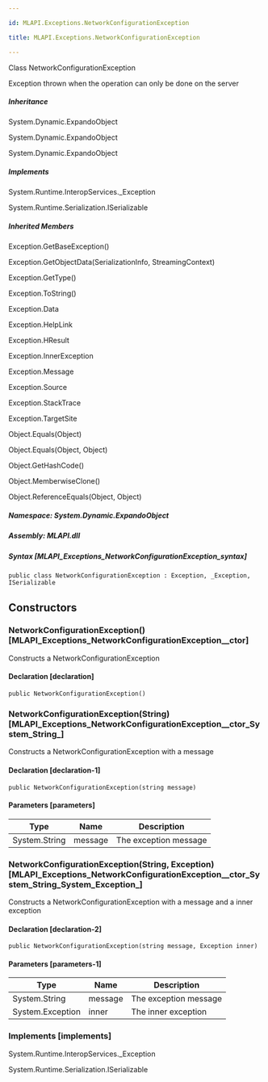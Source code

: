 ```yaml
---

id: MLAPI.Exceptions.NetworkConfigurationException

title: MLAPI.Exceptions.NetworkConfigurationException

---
```


Class NetworkConfigurationException

<div class="markdown level0 summary" markdown="1">

Exception thrown when the operation can only be done on the server

</div>

<div class="markdown level0 conceptual" markdown="1">

</div>

<div class="inheritance" markdown="1">

##### Inheritance

<div class="level0" markdown="1">

System.Dynamic.ExpandoObject

</div>

<div class="level1" markdown="1">

System.Dynamic.ExpandoObject

</div>

<div class="level2" markdown="1">

System.Dynamic.ExpandoObject

</div>

</div>

<div markdown="1" classs="implements">

##### Implements

<div markdown="1">

<span class="xref">System.Runtime.InteropServices.\_Exception</span>

</div>

<div markdown="1">

<span class="xref">System.Runtime.Serialization.ISerializable</span>

</div>

</div>

<div class="inheritedMembers" markdown="1">

##### Inherited Members

<div markdown="1">

Exception.GetBaseException()

</div>

<div markdown="1">

Exception.GetObjectData(SerializationInfo, StreamingContext)

</div>

<div markdown="1">

Exception.GetType()

</div>

<div markdown="1">

Exception.ToString()

</div>

<div markdown="1">

Exception.Data

</div>

<div markdown="1">

Exception.HelpLink

</div>

<div markdown="1">

Exception.HResult

</div>

<div markdown="1">

Exception.InnerException

</div>

<div markdown="1">

Exception.Message

</div>

<div markdown="1">

Exception.Source

</div>

<div markdown="1">

Exception.StackTrace

</div>

<div markdown="1">

Exception.TargetSite

</div>

<div markdown="1">

Object.Equals(Object)

</div>

<div markdown="1">

Object.Equals(Object, Object)

</div>

<div markdown="1">

Object.GetHashCode()

</div>

<div markdown="1">

Object.MemberwiseClone()

</div>

<div markdown="1">

Object.ReferenceEquals(Object, Object)

</div>

</div>

##### **Namespace**: System.Dynamic.ExpandoObject

##### **Assembly**: MLAPI.dll

##### Syntax [MLAPI_Exceptions_NetworkConfigurationException_syntax]

    public class NetworkConfigurationException : Exception, _Exception, ISerializable

## Constructors <span id="MLAPI_Exceptions_NetworkConfigurationException__ctor_"></span>

### NetworkConfigurationException() [MLAPI_Exceptions_NetworkConfigurationException__ctor]

<div class="markdown level1 summary" markdown="1">

Constructs a NetworkConfigurationException

</div>

<div class="markdown level1 conceptual" markdown="1">

</div>

#### Declaration [declaration]

    public NetworkConfigurationException()

<span id="MLAPI_Exceptions_NetworkConfigurationException__ctor_"></span>

### NetworkConfigurationException(String) [MLAPI_Exceptions_NetworkConfigurationException__ctor_System_String_]

<div class="markdown level1 summary" markdown="1">

Constructs a NetworkConfigurationException with a message

</div>

<div class="markdown level1 conceptual" markdown="1">

</div>

#### Declaration [declaration-1]

    public NetworkConfigurationException(string message)

#### Parameters [parameters]

| Type                                    | Name                                       | Description           |
|-----------------------------------------|--------------------------------------------|-----------------------|
| <span class="xref">System.String</span> | <span class="parametername">message</span> | The exception message |

<span id="MLAPI_Exceptions_NetworkConfigurationException__ctor_"></span>

### NetworkConfigurationException(String, Exception) [MLAPI_Exceptions_NetworkConfigurationException__ctor_System_String_System_Exception_]

<div class="markdown level1 summary" markdown="1">

Constructs a NetworkConfigurationException with a message and a inner
exception

</div>

<div class="markdown level1 conceptual" markdown="1">

</div>

#### Declaration [declaration-2]

    public NetworkConfigurationException(string message, Exception inner)

#### Parameters [parameters-1]

| Type                                       | Name                                       | Description           |
|--------------------------------------------|--------------------------------------------|-----------------------|
| <span class="xref">System.String</span>    | <span class="parametername">message</span> | The exception message |
| <span class="xref">System.Exception</span> | <span class="parametername">inner</span>   | The inner exception   |

### Implements [implements]

<div markdown="1">

<span class="xref">System.Runtime.InteropServices.\_Exception</span>

</div>

<div markdown="1">

<span class="xref">System.Runtime.Serialization.ISerializable</span>

</div>
